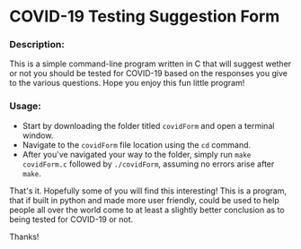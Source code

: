 # COVID-19 Testing Suggestion Form
### Description:
This is a simple command-line program written in C that will suggest wether or not you should be tested for COVID-19 based on the responses you give to the various questions. Hope you enjoy this fun little program!

### Usage:
* Start by downloading the folder titled `covidForm` and open a terminal window. 
* Navigate to the `covidForm` file location using the `cd` command. 
* After you've navigated your way to the folder, simply run `make covidForm.c` followed by `./covidForm`, assuming no errors arise after `make`. 

That's it. Hopefully some of you will find this interesting! This is a program, that if built in python and made more user friendly, could be used to help people all over the world come to at least a slightly better conclusion as to being tested for COVID-19 or not.

Thanks!
